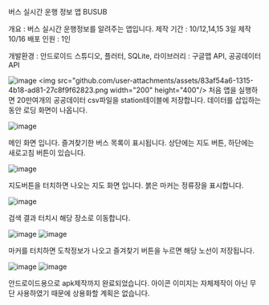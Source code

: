 버스 실시간 운행 정보 앱 BUSUB 

개요 : 버스 실시간 운행정보를 알려주는 앱입니다.
제작 기간 : 10/12,14,15 3일 제작
            10/16 배포
인원 : 1인


개발환경 : 안드로이드 스튜디오, 플러터, SQLite, 
      라이브러리 : 구글맵 API, 공공데이터 API


![image](https://github.com/user-attachments/assets/83af54a6-1315-4b18-ad81-27c8f9f62823)
<img src="github.com/user-attachments/assets/83af54a6-1315-4b18-ad81-27c8f9f62823.png  width="200" height="400"/>
처음 앱을 실행하면 20만여개의 공공데이터 csv파일을 station테이블에 저장합니다. 데이터를 삽입하는 동안 로딩 화면이 나옵니다.



![image](https://github.com/user-attachments/assets/0c9a6b5d-d621-4736-b23d-4483f219dedb)

메인 화면 입니다. 
즐겨찾기한 버스 목록이 표시됩니다. 
상단에는 지도 버튼, 
하단에는 새로고침 버튼이 있습니다.



![image](https://github.com/user-attachments/assets/9fb16b47-6428-4863-a760-b56627aebe28)

지도버튼을 터치하면 나오는 지도 화면 입니다. 
붉은 마커는 정류장을 표시합니다.

![image](https://github.com/user-attachments/assets/33910c69-53ea-4a9a-9e5a-2ba80510c44e)

검색 결과 터치시 해당 장소로 이동합니다.


![image](https://github.com/user-attachments/assets/d3889a55-0206-4b7b-b0a5-c82414e9e541)
![image](https://github.com/user-attachments/assets/81d60de9-8170-4738-83a4-5877702a6998)

마커를 터치하면 도착정보가 나오고 즐겨찾기 버튼을 누르면 해당 노선이 저장됩니다.



![image](https://github.com/user-attachments/assets/bb0acd20-8056-495d-8b4c-de0e6d4d44b0)
![image](https://github.com/user-attachments/assets/4e976995-8d96-451d-8df1-d6fa3fe74f2f)

안드로이드용으로 apk제작까지 완료되었습니다. 아이콘 이미지는 자체제작이 아닌 무단 사용하였기 때문에 상용화할 계획은 없습니다.










